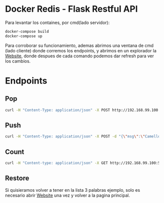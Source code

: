 # Docker Redis - Flask Restful API

Para levantar los containes, por cmd(lado servidor):

```sh
docker-compose build
docker-compose up
```

Para corroborar su funcionamiento, ademas abrimos una ventana de cmd (lado cliente) donde corremos los endpoints, y abrimos en un explorador la [Website](http://192.168.99.100:5000/), donde despues de cada comando podemos dar refresh para ver los cambios.

# Endpoints

## Pop
```sh
curl -H "Content-Type: application/json" -X POST http://192.168.99.100:5000/pop
```

## Push
```sh
curl -H "Content-Type: application/json" -X POST -d "{\"msg\":\"Camello\"}" http://192.168.99.100:5000/push
```

## Count

```sh
curl -H "Content-type: application/json" -X GET http://192.168.99.100:5000/count
```

## Restore

Si quisieramos volver a tener en la lista 3 palabras ejemplo, solo es necesario abrir [Website](http://192.168.99.100:5000/restore) una vez y volver a la pagina principal.
